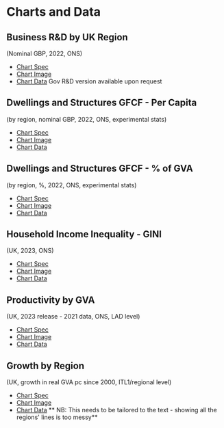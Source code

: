 # Charts and Data

## Business R&D by UK Region
(Nominal GBP, 2022, ONS)
- [Chart Spec](business_r_and_d_pc_by_uk_region_2022.json)
- [Chart Image](business_r_and_d_pc_by_uk_region_2022.png)
- [Chart Data](https://raw.githubusercontent.com/FM-ds/GrowthDiagnostics/main/report_figures/data/clean/business_r_and_d_pc_by_uk_region_2022.json)
Gov R&D version available upon request

## Dwellings and Structures GFCF - Per Capita
(by region, nominal GBP, 2022, ONS, experimental stats)
- [Chart Spec](gfcf_pc_map.json)
- [Chart Image](gfcf_pc_map.png)
- [Chart Data](https://raw.githubusercontent.com/hcantekin/hcantekin.github.io/main/gfcf_pop_uk_ons.csv)


## Dwellings and Structures GFCF - % of GVA
(by region, %, 2022, ONS, experimental stats)
- [Chart Spec](gfcf_gva_map.json)
- [Chart Image](gfcf_gva_map.png)
- [Chart Data](https://raw.githubusercontent.com/hcantekin/hcantekin.github.io/main/gfcf_gva_share.csv)

## Household Income Inequality - GINI
(UK, 2023, ONS)
- [Chart Spec](gini_households.json)
- [Chart Image](gini_households.png)
- [Chart Data](https://raw.githubusercontent.com/FM-ds/GrowthDiagnostics/main/report_figures/data/clean/gini_households.csv)

## Productivity by GVA
(UK, 2023 release - 2021 data, ONS, LAD level)
- [Chart Spec](prod_gva_ph_2021_lads.json)
- [Chart Image](prod_gva_ph_2021_lads.png)
- [Chart Data](https://raw.githubusercontent.com/jhellingsdata/RADataHub/main/Chart%20Packs/levelling-up/gva_per_hour_LAD.csv)

## Growth by Region
(UK, growth in real GVA pc since 2000, ITL1/regional level)
- [Chart Spec](gva_pc_growth.json)
- [Chart Image](gva_pc_growth.png)
- [Chart Data](https://raw.githubusercontent.com/jhellingsdata/RADataHub/main/Chart%20Packs/levelling-up/gva_pc_growth.csv)
** NB: This needs to be tailored to the text - showing all the regions' lines is too messy**




